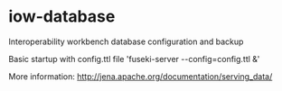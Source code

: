 # iow-database
Interoperability workbench database configuration and backup

Basic startup with config.ttl file 'fuseki-server --config=config.ttl &'

More information: http://jena.apache.org/documentation/serving_data/
